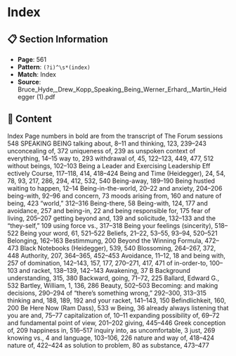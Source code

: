 # Index

## 📋 Section Information

- **Page**: 561
- **Pattern**: `(?i)^\s*(index)`
- **Match**: Index
- **Source**: Bruce_Hyde,_Drew_Kopp_Speaking_Being_Werner_Erhard,_Martin_Heidegger (1).pdf

## 📄 Content

Index
Page numbers in bold are from the transcript of The Forum sessions
548
SPEAKING BEING
talking about, 8–11
and thinking, 123, 239–243
unconcealing of, 372
uniqueness of, 239
as unspoken context of everything, 14–15
way to, 293
withdrawal of, 45, 122–123, 449, 477, 512
without beings, 102–103
Being a Leader and Exercising Leadership Eff ectively Course, 117–118, 414, 418–424
Being and Time (Heidegger), 24, 54, 78, 93, 217, 286, 294, 412, 532, 540
Being-away, 189–190
Being hustled waiting to happen, 12–14
Being-in-the-world, 20–22
and anxiety, 204–206
being-with, 92–96
and concern, 73
moods arising from, 160
and nature of being, 423
“world,” 312–316
Being-there, 58
Being-with, 124, 177
and avoidance, 257
and being-in, 22
and being responsible for, 175
fear of living, 205–207
getting beyond and, 139
and solicitude, 132–133
and the “they-self,” 109
using force vs., 317–318
Being your feelings (sincerity), 518–522
Being your word, 61, 521–522
Beliefs, 21–22, 53–55, 93–94, 520–521
Belonging, 162–163
Bestimmung, 200
Beyond the Winning Formula, 472–473
Black Notebooks (Heidegger), 539, 540
Blossoming, 264–267, 372, 448
Authority, 207, 364–365, 452–453
Avoidance, 11–12, 18
and being with, 257
of domination, 142–143, 157, 177, 270–271, 417, 471
of in-order-to, 100–103
and racket, 138–139, 142–143
Awakening, 37
B
Background understanding, 315, 380
Backward, going, 71–72, 225
Ballard, Edward G., 532
Bartley, William, 1, 136, 286
Beauty, 502–503
Becoming:
and making decisions, 290–294
of “there’s something wrong,” 292–300, 313–315
thinking and, 188, 189, 192
and your racket, 141–143, 150
Befindlichkeit, 160, 200
Be Here Now (Ram Dass), 533
w
Being, 36
already always listening that you are and, 75–77
capitalization of, 10–11
expanding possibility of, 69–72
and fundamental point of view, 201–202
giving, 445–446
Greek conception of, 209
happiness in, 516–517
inquiry into, as uncomfortable, 3
just, 269
knowing vs., 4
and language, 103–106, 226
nature and way of, 418–424
nature of, 422–424
as solution to problem, 80
as substance, 473–477
